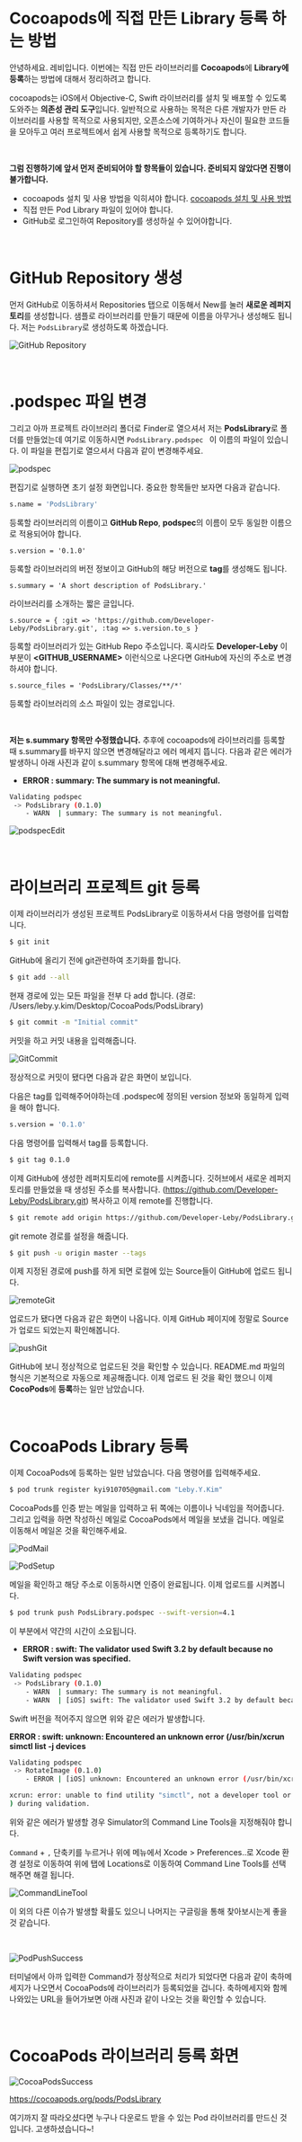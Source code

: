# Cocoapods에 직접 만든 Library 등록 하는 방법

안녕하세요. 레비입니다. 이번에는 직접 만든 라이브러리를 **Cocoapods**에 **Library에** **등록**하는 방법에 대해서 정리하려고 합니다.

cocoapods는 iOS에서 Objective-C, Swift 라이브러리를 설치 및 배포할 수 있도록 도와주는 **의존성 관리 도구**입니다. 일반적으로 사용하는 목적은 다른 개발자가 만든 라이브러리를 사용할 목적으로 사용되지만, 오픈소스에 기여하거나 자신이 필요한 코드들을 모아두고 여러 프로젝트에서 쉽게 사용할 목적으로 등록하기도 합니다.

<br />

**그럼 진행하기에 앞서 먼저 준비되어야 할 항목들이 있습니다. 준비되지 않았다면 진행이 불가합니다.**

- cocoapods 설치 및 사용 방법을 익히셔야 합니다. [cocoapods 설치 및 사용 방법](http://www.developer-leby.kim/125)
- 직접 만든 Pod Library 파일이 있어야 합니다.
- GitHub로 로그인하여 Repository를 생성하실 수 있어야합니다.

<br />

# GitHub Repository 생성

먼저 GitHub로 이동하셔서 Repositories 탭으로 이동해서 New를 눌러 **새로운 레퍼지토리**를 생성합니다. 샘플로 라이브러리를 만들기 때문에 이름을 아무거나 생성해도 됩니다. 저는 `PodsLibrary`로 생성하도록 하겠습니다.

![GitHub Repository](../Resource/GitHub%20Repository.png)

<br />

# .podspec 파일 변경

그리고 아까 프로젝트 라이브러리 폴더로 Finder로 열으셔서 저는 **PodsLibrary**로 폴더를 만들었는데 여기로 이동하시면 `PodsLibrary.podspec ` 이 이름의 파일이 있습니다. 이 파일을 편집기로 열으셔서 다음과 같이 변경해주세요.

![podspec](../Resource/podspec.png)

편집기로 실행하면 초기 설정 화면입니다. 중요한 항목들만 보자면 다음과 같습니다.

```bash
s.name = 'PodsLibrary'
```

등록할 라이브러리의 이름이고 **GitHub Repo**, **podspec**의 이름이 모두 동일한 이름으로 적용되어야 합니다.

```objc
s.version = '0.1.0'
```

등록할 라이브러리의 버전 정보이고 GitHub의 해당 버전으로 **tag**를 생성해도 됩니다.

```objc
s.summary = 'A short description of PodsLibrary.'
```

라이브러리를 소개하는 짧은 글입니다.

```objc
s.source = { :git => 'https://github.com/Developer-Leby/PodsLibrary.git', :tag => s.version.to_s }
```

등록할 라이브러리가 있는 GitHub Repo 주소입니다. 혹시라도 **Developer-Leby** 이 부분이 **<GITHUB_USERNAME>** 이런식으로 나온다면 GitHub에 자신의 주소로 변경하셔야 합니다.

```objc
s.source_files = 'PodsLibrary/Classes/**/*'
```

등록할 라이브러리의 소스 파일이 있는 경로입니다.

<br />

**저는 s.summary 항목만 수정했습니다.** 추후에 cocoapods에 라이브러리를 등록할 때 s.summary를 바꾸지 않으면 변경해달라고 에러 메세지 뜹니다. 다음과 같은 에러가 발생하니 아래 사진과 같이 s.summary 항목에 대해 변경해주세요.

- **ERROR : summary: The summary is not meaningful.**

~~~bash
Validating podspec
 -> PodsLibrary (0.1.0)
    - WARN  | summary: The summary is not meaningful.
~~~

![podspecEdit](../Resource/podspecEdit.png)

<br />

# 라이브러리 프로젝트 git 등록

이제 라이브러리가 생성된 프로젝트 PodsLibrary로 이동하셔서 다음 명령어를 입력합니다.

~~~bash
$ git init
~~~

GitHub에 올리기 전에 git관련하여 초기화를 합니다.

~~~bash
$ git add --all
~~~

현재 경로에 있는 모든 파일을 전부 다 add 합니다. (경로: /Users/leby.y.kim/Desktop/CocoaPods/PodsLibrary)

~~~bash
$ git commit -m "Initial commit"
~~~

커밋을 하고 커밋 내용을 입력해줍니다.

![GitCommit](../Resource/GitCommit.png)

정상적으로 커밋이 됐다면 다음과 같은 화면이 보입니다.

다음은 tag를 입력해주어야하는데 .podspec에 정의된 version 정보와 동일하게 입력을 해야 합니다.

~~~bash
s.version = '0.1.0'
~~~

다음 명령어를 입력해서 tag를 등록합니다.

~~~bash
$ git tag 0.1.0
~~~

이제 GitHub에 생성한 레퍼지토리에 remote를 시켜줍니다. 깃허브에서 새로운 레퍼지토리를 만들었을 때 생성된 주소를 복사합니다. (https://github.com/Developer-Leby/PodsLibrary.git) 복사하고 이제 remote를 진행합니다.

~~~bash
$ git remote add origin https://github.com/Developer-Leby/PodsLibrary.git
~~~

git remote 경로를 설정을 해줍니다.

~~~~bash
$ git push -u origin master --tags
~~~~

이제 지정된 경로에 push를 하게 되면 로컬에 있는 Source들이 GitHub에 업로드 됩니다.

![remoteGit](../Resource/remoteGit.png)

업로드가 됐다면 다음과 같은 화면이 나옵니다. 이제 GitHub 페이지에 정말로 Source가 업로드 되었는지 확인해봅니다.

![pushGit](../Resource/pushGit.png)

GitHub에 보니 정상적으로 업로드된 것을 확인할 수 있습니다. README.md 파일의 형식은 기본적으로 자동으로 제공해줍니다. 이제 업로드 된 것을 확인 했으니 이제 **CocoPods**에 **등록**하는 일만 남았습니다.

<br />

# CocoaPods Library 등록

이제 CocoaPods에 등록하는 일만 남았습니다. 다음 명령어를 입력해주세요.

~~~bash
$ pod trunk register kyi910705@gmail.com "Leby.Y.Kim"
~~~

CocoaPods를 인증 받는 메일을 입력하고 뒤 쪽에는 이름이나 닉네임을 적어줍니다. 그리고 입력을 하면 작성하신 메일로 CocoaPods에서 메일을 보냈을 겁니다. 메일로 이동해서 메일온 것을 확인해주세요.

![PodMail](../Resource/PodMail.png)

![PodSetup](../Resource/PodSetup.png)

메일을 확인하고 해당 주소로 이동하시면 인증이 완료됩니다. 이제 업로드를 시켜봅니다.

~~~bash
$ pod trunk push PodsLibrary.podspec --swift-version=4.1
~~~

이 부분에서 약간의 시간이 소요됩니다. 

- **ERROR : swift: The validator used Swift 3.2 by default because no Swift version was specified.**

~~~bash
Validating podspec
 -> PodsLibrary (0.1.0)
    - WARN  | summary: The summary is not meaningful.
    - WARN  | [iOS] swift: The validator used Swift 3.2 by default because no Swift version was specified. To specify a Swift version during validation, add the `swift_version` attribute in your podspec. Note that usage of the `--swift-version` parameter or a `.swift-version` file is now deprecated.
~~~

Swift 버전을 적어주지 않으면 위와 같은 에러가 발생합니다.

**ERROR : swift: unknown: Encountered an unknown error (/usr/bin/xcrun simctl list -j devices**

~~~bash
Validating podspec
 -> RotateImage (0.1.0)
    - ERROR | [iOS] unknown: Encountered an unknown error (/usr/bin/xcrun simctl list -j devices

xcrun: error: unable to find utility "simctl", not a developer tool or in PATH
) during validation.
~~~

위와 같은 에러가 발생할 경우 Simulator의 Command Line Tools을 지정해줘야 합니다. 

`Command` + `,` 단축키를 누르거나 위에 메뉴에서 Xcode > Preferences..로 Xcode 환경 설정로 이동하여 위에 탭에 Locations로 이동하여 Command Line Tools를 선택해주면 해결 됩니다.

![CommandLineTool](../Resource/CommandLineTool.png)

이 외의 다른 이슈가 발생할 확률도 있으니 나머지는 구글링을 통해 찾아보시는게 좋을 것 같습니다.

<br />

![PodPushSuccess](../Resource/PodPushSuccess.png)

터미널에서 아까 입력한 Command가 정상적으로 처리가 되었다면 다음과 같이 축하메세지가 나오면서 CocoaPods에 라이브러리가 등록되었을 겁니다.  축하메세지와 함께 나와있는 URL을 들어가보면 아래 사진과 같이 나오는 것을 확인할 수 있습니다.

<br />

# CocoaPods 라이브러리 등록 화면

![CocoaPodsSuccess](../Resource/CocoaPodsSuccess.png)

https://cocoapods.org/pods/PodsLibrary 

여기까지 잘 따라오셨다면 누구나 다운로드 받을 수 있는 Pod 라이브러리를 만드신 것입니다. 고생하셨습니다~!